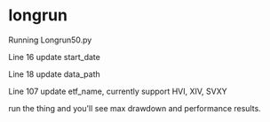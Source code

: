 # longrun
Running Longrun50.py

Line 16 update start_date

Line 18 update data_path

Line 107 update etf_name, currently support HVI, XIV, SVXY

run the thing and you'll see max drawdown and performance results.
